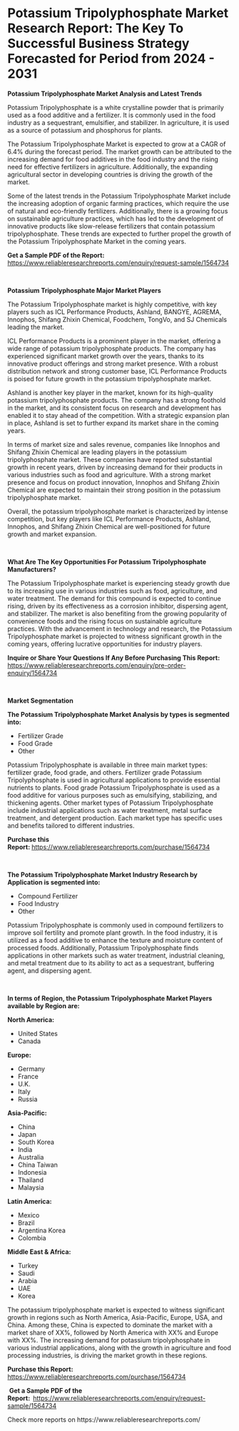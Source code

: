 <p><h1>Potassium Tripolyphosphate Market Research Report: The Key To Successful Business Strategy Forecasted for Period from 2024 - 2031</h1></p><p><strong>Potassium Tripolyphosphate Market Analysis and Latest Trends</strong></p>
<p><p>Potassium Tripolyphosphate is a white crystalline powder that is primarily used as a food additive and a fertilizer. It is commonly used in the food industry as a sequestrant, emulsifier, and stabilizer. In agriculture, it is used as a source of potassium and phosphorus for plants.</p><p>The Potassium Tripolyphosphate Market is expected to grow at a CAGR of 6.4% during the forecast period. The market growth can be attributed to the increasing demand for food additives in the food industry and the rising need for effective fertilizers in agriculture. Additionally, the expanding agricultural sector in developing countries is driving the growth of the market.</p><p>Some of the latest trends in the Potassium Tripolyphosphate Market include the increasing adoption of organic farming practices, which require the use of natural and eco-friendly fertilizers. Additionally, there is a growing focus on sustainable agriculture practices, which has led to the development of innovative products like slow-release fertilizers that contain potassium tripolyphosphate. These trends are expected to further propel the growth of the Potassium Tripolyphosphate Market in the coming years.</p></p>
<p><strong>Get a Sample PDF of the Report:&nbsp;</strong> <a href="https://www.reliableresearchreports.com/enquiry/request-sample/1564734">https://www.reliableresearchreports.com/enquiry/request-sample/1564734</a></p>
<p>&nbsp;</p>
<p><strong>Potassium Tripolyphosphate Major Market Players</strong></p>
<p><p>The Potassium Tripolyphosphate market is highly competitive, with key players such as ICL Performance Products, Ashland, BANGYE, AGREMA, Innophos, Shifang Zhixin Chemical, Foodchem, TongVo, and SJ Chemicals leading the market. </p><p>ICL Performance Products is a prominent player in the market, offering a wide range of potassium tripolyphosphate products. The company has experienced significant market growth over the years, thanks to its innovative product offerings and strong market presence. With a robust distribution network and strong customer base, ICL Performance Products is poised for future growth in the potassium tripolyphosphate market.</p><p>Ashland is another key player in the market, known for its high-quality potassium tripolyphosphate products. The company has a strong foothold in the market, and its consistent focus on research and development has enabled it to stay ahead of the competition. With a strategic expansion plan in place, Ashland is set to further expand its market share in the coming years.</p><p>In terms of market size and sales revenue, companies like Innophos and Shifang Zhixin Chemical are leading players in the potassium tripolyphosphate market. These companies have reported substantial growth in recent years, driven by increasing demand for their products in various industries such as food and agriculture. With a strong market presence and focus on product innovation, Innophos and Shifang Zhixin Chemical are expected to maintain their strong position in the potassium tripolyphosphate market.</p><p>Overall, the potassium tripolyphosphate market is characterized by intense competition, but key players like ICL Performance Products, Ashland, Innophos, and Shifang Zhixin Chemical are well-positioned for future growth and market expansion.</p></p>
<p>&nbsp;</p>
<p><strong>What Are The Key Opportunities For Potassium Tripolyphosphate Manufacturers?</strong></p>
<p><p>The Potassium Tripolyphosphate market is experiencing steady growth due to its increasing use in various industries such as food, agriculture, and water treatment. The demand for this compound is expected to continue rising, driven by its effectiveness as a corrosion inhibitor, dispersing agent, and stabilizer. The market is also benefiting from the growing popularity of convenience foods and the rising focus on sustainable agriculture practices. With the advancement in technology and research, the Potassium Tripolyphosphate market is projected to witness significant growth in the coming years, offering lucrative opportunities for industry players.</p></p>
<p><strong>Inquire or Share Your Questions If Any Before Purchasing This Report:</strong> <a href="https://www.reliableresearchreports.com/enquiry/pre-order-enquiry/1564734">https://www.reliableresearchreports.com/enquiry/pre-order-enquiry/1564734</a></p>
<p>&nbsp;</p>
<p><strong>Market Segmentation</strong></p>
<p><strong>The Potassium Tripolyphosphate Market Analysis by types is segmented into:</strong></p>
<p><ul><li>Fertilizer Grade</li><li>Food Grade</li><li>Other</li></ul></p>
<p><p>Potassium Tripolyphosphate is available in three main market types: fertilizer grade, food grade, and others. Fertilizer grade Potassium Tripolyphosphate is used in agricultural applications to provide essential nutrients to plants. Food grade Potassium Tripolyphosphate is used as a food additive for various purposes such as emulsifying, stabilizing, and thickening agents. Other market types of Potassium Tripolyphosphate include industrial applications such as water treatment, metal surface treatment, and detergent production. Each market type has specific uses and benefits tailored to different industries.</p></p>
<p><strong>Purchase this Report:&nbsp;</strong><a href="https://www.reliableresearchreports.com/purchase/1564734">https://www.reliableresearchreports.com/purchase/1564734</a></p>
<p>&nbsp;</p>
<p><strong>The Potassium Tripolyphosphate Market Industry Research by Application is segmented into:</strong></p>
<p><ul><li>Compound Fertilizer</li><li>Food Industry</li><li>Other</li></ul></p>
<p><p>Potassium Tripolyphosphate is commonly used in compound fertilizers to improve soil fertility and promote plant growth. In the food industry, it is utilized as a food additive to enhance the texture and moisture content of processed foods. Additionally, Potassium Tripolyphosphate finds applications in other markets such as water treatment, industrial cleaning, and metal treatment due to its ability to act as a sequestrant, buffering agent, and dispersing agent.</p></p>
<p>&nbsp;</p>
<p><strong>In terms of Region, the Potassium Tripolyphosphate Market Players available by Region are:</strong></p>
<p>
    <p> <strong> North America: </strong>
        <ul>
            <li>United States</li>
            <li>Canada</li>
        </ul>
        </p> 
    <p> <strong> Europe: </strong>
        <ul>
            <li>Germany</li>
            <li>France</li>
            <li>U.K.</li>
            <li>Italy</li>
            <li>Russia</li>
        </ul>
        </p> 
    <p> <strong> Asia-Pacific: </strong>
        <ul>
            <li>China</li>
            <li>Japan</li>
            <li>South Korea</li>
            <li>India</li>
            <li>Australia</li>
            <li>China Taiwan</li>
            <li>Indonesia</li>
            <li>Thailand</li>
            <li>Malaysia</li>
        </ul>
        </p> 
    <p> <strong> Latin America: </strong>
        <ul>
            <li>Mexico</li>
            <li>Brazil</li>
            <li>Argentina Korea</li>
            <li>Colombia</li>
        </ul>
        </p> 
    <p> <strong> Middle East & Africa: </strong>
        <ul>
            <li>Turkey</li>
            <li>Saudi</li>
            <li>Arabia</li>
            <li>UAE</li>
            <li>Korea</li>
        </ul>
    </p>
    </p>
<p><p>The potassium tripolyphosphate market is expected to witness significant growth in regions such as North America, Asia-Pacific, Europe, USA, and China. Among these, China is expected to dominate the market with a market share of XX%, followed by North America with XX% and Europe with XX%. The increasing demand for potassium tripolyphosphate in various industrial applications, along with the growth in agriculture and food processing industries, is driving the market growth in these regions.</p></p>
<p><strong>Purchase this Report: </strong><a href="https://www.reliableresearchreports.com/purchase/1564734">https://www.reliableresearchreports.com/purchase/1564734</a></p>
<p>&nbsp;<strong>Get a Sample PDF of the Report:&nbsp;&nbsp;</strong><a href="https://www.reliableresearchreports.com/enquiry/request-sample/1564734">https://www.reliableresearchreports.com/enquiry/request-sample/1564734</a></p>
<p><strong></strong></p>
<p>Check more reports on https://www.reliableresearchreports.com/</p>
